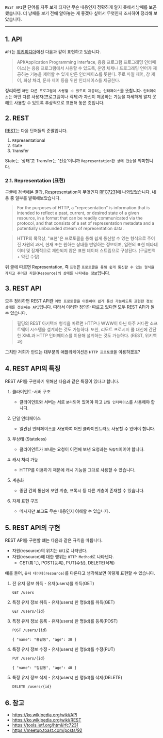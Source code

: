 `REST API`란 단어를 자주 보게 되지만 무슨 내용인지 정확하게 알지 못해서 낭패를 보곤 했습니다. 더 낭패를 보기 전에 알아놓는 게 좋겠다 싶어서 무엇인지 조사하여 정리해 보았습니다.

---

## 1. API

`API`는 [위키피디아](https://ko.wikipedia.org/wiki/API)에선 다음과 같이 표현하고 있습니다.

> API(Application Programming Interface, 응용 프로그램 프로그래밍 인터페이스)는 응용 프로그램에서 사용할 수 있도록, 운영 체제나 프로그래밍 언어가 제공하는 기능을 제어할 수 있게 만든 인터페이스를 뜻한다. 주로 파일 제어, 창 제어, 화상 처리, 문자 제어 등을 위한 인터페이스를 제공한다.

정리하면 `어떤 다른 프로그램이 사용할 수 있도록 제공하는 인터페이스`를 뜻합니다. `인터페이스`는 어떤 다른 사용자(프로그램이나 객체)가 자신이 제공하는 기능을 자세하게 알지 못해도 사용할 수 있도록 추상적으로 표현해 놓은 것입니다.


## 2. REST

[REST](https://ko.wikipedia.org/wiki/REST)는 다음 단어들의 준말입니다.

1. `RE`presentational
2. `S`tate
3. `T`ransfer

State는 '상태'고 Transfer는 '전송'이니까 `Representation한 상태 전송`을 의미합니다.

### 2.1. Representation (표현)

구글에 검색해본 결과, Respresentation이 무엇인지 [RFC7231](https://tools.ietf.org/html/rfc7231)에 나와있었습니다. 내용 중 일부를 발췌해보았습니다.

> For the purposes of HTTP, a "representation" is information that is intended to reflect a past, current, or desired state of a given resource, in a format that can be readily communicated via the protocol, and that consists of a set of representation metadata and a potentially unbounded stream of representation data.

> HTTP의 목적상, "표현"은 프로토콜을 통해 쉽게 통신할 수 있는 형식으로 주어진 자원의 과거, 현재 또는 원하는 상태를 반영하는 정보이며, 일련의 표현 메타데이터 및 잠재적으로 제한되지 않은 표현 데이터 스트림으로 구성된다. (구글번역 + 약간 수정)

위 글에 따르면 Representation, 즉 `표현`은 `프로토콜을 통해 쉽게 통신할 수 있는 형식을 가지고 주어진 자원(Resource)의 상태를 나타내는 정보`입니다. 


## 3. REST API

모두 정리하면 REST API란 `어떤 프로토콜을 이용하여 쉽게 통신 가능하도록 표현한 정보 상태를 전송하는 API`입니다. 따라서 이러한 정의만 따르고 있다면 모두 REST API가 될 수 있습니다.

> 필딩의 REST 아키텍처 형식을 따르면 HTTP나 WWW이 아닌 아주 커다란 소프트웨어 시스템을 설계하는 것도 가능하다. 또한, 리모트 프로시저 콜 대신에 간단한 XML과 HTTP 인터페이스를 이용해 설계하는 것도 가능하다. (REST, 위키백과)

그치만 저희가 만드는 대부분의 애플리케이션은 `HTTP 프로토콜`을 이용하겠죠?


## 4. REST API의 특징

REST API를 구현하기 위해선 다음과 같은 특징이 있다고 합니다.

1. 클라이언트-서버 구조
   - 클라이언트와 서버는 서로 `분리`되어 있어야 하고 `단일 인터페이스`를 사용해야 합니다.

2. 단일 인터페이스
   - 일관된 인터페이스를 사용하여 어떤 클라이언트라도 사용할 수 있어야 합니다.

3. 무상태 (Stateless)
   - 클라이언트가 보내는 요청이 이전에 보낸 요청과는 `독립적`이어야 합니다.

4. 캐시 처리 가능
   - HTTP를 이용하기 때문에 캐시 기능을 그대로 사용할 수 있습니다.

5. 계층화
   - 종단 간의 통신에 보안 계층, 프록시 등 다른 계층이 존재할 수 있습니다.

6. 자체 표현 구조
   - 메시지만 보고도 무슨 내용인지 이해할 수 있습니다.


## 5. REST API의 구현

REST API를 구현할 떄는 다음과 같은 규칙을 따릅니다.

-  자원(resource)의 위치는 `URI`로 나타낸다.
-  자원(resource)에 대한 행위는 `HTTP Method`로 나타낸다.
   -  GET(취득), POST(등록), PUT(수정), DELETE(삭제)

예를 들어, `유저 데이터(resource)`를 다룬다고 생각해보면 이렇게 표현할 수 있습니다.

1. 전 유저 정보 취득 - 유저(users)를 취득(GET)
    ```
    GET /users
    ```

2. 특정 유저 정보 취득 - 유저(users) 한 명(id)를 취득(GET)
    ```
    GET /users/{id}
    ```

3. 특정 유저 정보 등록 - 유저(users) 한 명(id)를 등록(POST)
    ```
    POST /users/{id}

    { "name": "홍길동", "age": 30 }
    ```

4. 특정 유저 정보 수정 - 유저(users) 한 명(id)를 수정(PUT)
    ```
    PUT /users/{id}

    { "name": "김길동", "age": 40 }
    ```

5. 특정 유저 정보 삭제 - 유저(users) 한 명(id)를 삭제(DELETE)
    ```
    DELETE /users/{id}
    ```


## 6. 참고
- https://ko.wikipedia.org/wiki/API
- https://ko.wikipedia.org/wiki/REST
- https://tools.ietf.org/html/rfc7231
- https://meetup.toast.com/posts/92
